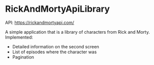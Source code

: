 # RickAndMortyApiLibrary
API: https://rickandmortyapi.com/

A simple application that is a library of characters from Rick and Morty.
Implemented:
- Detailed information on the second screen
- List of episodes where the character was
- Pagination
